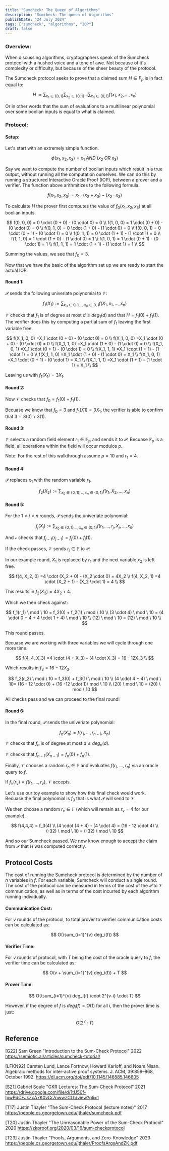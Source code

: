 ```yaml
---
title: "Sumcheck: The Queen of Algorithms"
description: "Sumcheck: The queen of Algorithms"
publishDate: "24 July 2024"
tags: ["sumcheck", "algorithms", "IOP"]
draft: false 
---
```


### Overview:

When discussing algorithms, cryptographers speak of the Sumcheck protocol with a hushed voice and a tone of awe.  Not because of it's complexity or difficulty, but because of the sheer beauty of the protocol.

The Sumcheck protocol seeks to prove that a claimed sum $H \in F_p$ is in fact equal to:

$$
H := \sum_{x_1 \in \{0,1\}} \sum_{x_2 \in \{0,1\}}... \sum_{x_n \in \{0,1\}} f(x_1, x_2,...,x_n)
$$

Or in other words that the sum of evaluations to a multilinear polynomial over some boolian inputs is equal to what is claimed.

### Protocol:

#### Setup:

Let's start with an extremely simple function.

$$
\phi(x_1, x_2, x_3) = x_1 \ AND \ (x_2 \ OR \ x_3)
$$

Say we want to compute the number of boolian inputs which result in a true output, without running all the computation ourselves.  We can do this by running a structured Interactive Oracle Proof (IOP), between a prover and a verifier.  The function above arithmitizes to the following formula.

$$
f(x_1, x_2, x_3) = x_1 \cdot (x_2 + x_3) - (x_2 \cdot x_3)
$$

To calculate $H$ the prover first computes the value of $f_0(x_1, x_2, x_3)$ at all boolian inputs.

$$
f(0, 0, 0) = 0 \cdot (0 + 0) - (0 \cdot 0) = 0 \\
f(1, 0, 0) = 1 \cdot (0 + 0) - (0 \cdot 0) = 0 \\
f(0, 1, 0) = 0 \cdot (1 + 0) - (1 \cdot 0) = 0 \\
f(0, 0, 1) = 0 \cdot (0 + 1) - (0 \cdot 1) = 0 \\ 
f(0, 1, 1) = 0 \cdot (1 + 1) - (1 \cdot 1) = 0 \\ 
f(1, 1, 0) = 1 \cdot (1 + 0) - (1 \cdot 0) = 1 \\ 
f(1, 0, 1) = 1 \cdot (0 + 1) - (0 \cdot 1) = 1 \\
f(1, 1, 1) = 1 \cdot (1 + 1) - (1 \cdot 1) = 1 \\
$$

Summing the values, we see that $f_0 = 3$.

Now that we have the basic of the algorithm set up we are ready to start the actual IOP.

#### Round 1:

$\mathcal{P}$ sends the following univeriate polynomial to $\mathcal{V}$:

$$
f_1(X_1) := \sum_{x_0 \in {0,1},.., x_n \in {0,1}} f(X_1, x_1,..., x_n)
$$

$\mathcal{V}$ checks that $f_1$ is of degree at most $d \le deg_1(d)$ and that $H = f_1(0) + f_1(1)$.  The verifier does this by computing a partial sum of $f_1$ leaving the first variable free.

$$
f(X_1, 0, 0) =X_1  \cdot (0 + 0) - (0 \cdot 0) = 0   \\
f(X_1, 0, 0) =X_1  \cdot (0 + 0) - (0 \cdot 0) = 0   \\
f(X_1, 1, 0) =X_1  \cdot (1 + 0) - (1 \cdot 0) = 0   \\
f(X_1, 0, 1) =X_1  \cdot (0 + 1) - (0 \cdot 1) = 0   \\ 
f(X_1, 1, 1) =X_1  \cdot (1 + 1) - (1 \cdot 1) = 0   \\ 
f(X_1, 1, 0) =X_1  \cdot (1 + 0) - (1 \cdot 0) = X_1 \\ 
f(X_1, 0, 1) =X_1  \cdot (0 + 1) - (0 \cdot 1) = X_1 \\
f(X_1, 1, 1) =X_1  \cdot (1 + 1) - (1 \cdot 1) = X_1 \\
$$

Leaving us with $f_1(X_1) = 3X_1$.

#### Round 2:

Now $\mathcal{V}$ checks that $f_0 = f_1(0) + f_1(1)$.

Becuase we know that $f_0 = 3$ and $f_1(X1) = 3X_1$, the verifier is able to confirm that $3 = 3(0) + 3(1)$.

#### Round 3:

$\mathcal{V}$ selects a random field element $r_1 \in \mathbb{F_p}$ and sends it to $\mathcal{P}$. Becuase $\mathbb{F_p}$ is a field, all operations within the field will occur modulos $p$.

Note: For the rest of this walkthrough assume $p=10$ and $r_1=4$.

#### Round 4:

$\mathcal{P}$ replaces $x_1$ with the random variable $r_1$.

$$
f_2(X_2) := \sum_{x_0 \in \{0,1\},.., x_n \in \{0,1\}} f(r_1, X_2,..., x_n)
$$

#### Round 5:

For the $1 < j < n$ rounds, $\mathcal{P}$ sends the univeriate polynomial:

$$
f_j(X_j) := \sum_{x_0 \in \{0,1\},.., x_n \in \{0,1\}} f(r_1,...,r_j,X_j,..., x_n)
$$

And $\mathcal{v}$ checks that $f_{j-1}(r_{j-1}) = f_j(0) + f_j(1)$.

If the check passes, $\mathcal{V}$ sends $r_j \in \mathbb{F}$ to $\mathcal{P}$.

In our example round, $X_1$ is replaced by $r_1$ and the next variable $x_2$ is left free. 

$$
f(4, X_2, 0) =4  \cdot (X_2 + 0) - (X_2 \cdot 0) = 4X_2 \\
f(4, X_2, 1) =4  \cdot (X_2 + 1) - (X_2 \cdot 1) = 4 \\ 
$$

This results in $f_2(X_2) = 4X_2 + 4$. 

Which we then check against:

$$
f_1(r_1) \ mod \ 10 = f_2(0) + f_2(1) \ mod \ 10 \\
(3 \cdot 4) \ mod \ 10 = (4 \cdot 0 + 4 + 4 \cdot 1 + 4) \ mod \ 10 \\
(12) \ mod \ 10 = (12) \ mod \ 10 \\
$$

This round passes.

Becuase we are working with three variables we will cycle through one more time.

$$
f(4, 4, X_3) =4  \cdot (4 + X_3) - (4 \cdot X_3) = 16 - 12X_3 \\
$$

Which results in $f_3 = 16 - 12X_3$.

$$
f_2(r_2) \ mod \ 10 = f_3(0) + f_3(1) \ mod \ 10 \\
(4 \cdot 4 + 4) \ mod \ 10= (16 - 12 \cdot 0) + (16 -12 \cdot 1)\ mod \ 10 \\
(20) \ mod \ 10 = (20) \ mod \ 10
$$

All checks pass and we can proceed to the final round!

#### Round 6:

In the final round, $\mathcal{P}$ sends the univeriate polynomial:

$$
f_n(X_n) = f(r_1, ..., r_{n-1}, X_n)
$$

$\mathcal{V}$ checks that $f_n$ is of degree at most $d \le deg_n(d)$. 

$\mathcal{V}$ checks that $f_{n-1}(X_{n-1}) = f_n(0) + f_n(1)$.

Finally, $\mathcal{V}$ chooses a random $r_n \in \mathbb{F}$ and evaluates $f(r_1,...,r_n)$ via an oracle query to $f$.

If $f_v(r_v)= f(r_1,...,r_v)$, $\mathcal{V}$ accepts. 

Let's use our toy example to show how this final check would work.  Becuase the final polynomial is $f_3$ that is what $\mathcal{P}$ will send to $\mathcal{V}$.

We then choose a random $r_v \in \mathbb{F}$ (which will remain as $r_v = 4$ for our example).

$$
f(4,4,4) = f_3(4) \\
 (4 \cdot (4 + 4) - (4 \cdot 4) = (16 - 12 \cdot 4) \\ 
 (-32) \ mod \ 10 = (-32) \ mod \ 10
$$

And so our Sumcheck passed.  We now know enough to accept the claim from $\mathcal{P}$ that $H$ was computed correctly. 

## Protocol Costs

The cost of running the Sumcheck protocol is determined by the number of $n$ variables in $f$.  For each variable, Sumcheck will conduct a single round.  The cost of the protocol can be measured in terms of the cost of the $\mathcal{P}$ to $\mathcal{V}$ communication, as well as in terms of the cost incurred by each algorithm running individually. 

#### Communication Cost:

For $v$ rounds of the protocol, to total prover to verifier communication costs can be calculated as:

$$
O(\sum_{i=1}^{v} deg_i(f))
$$

#### Verifier Time:

For $v$ rounds of protocol, with $T$ being the cost of the oracle query to $f$, the verifier time can be calculated as:

$$
O(v + \sum_{i=1}^{v} deg_i(f)) + T
$$

#### Prover Time:

$$
O(\sum_{i=1}^{v} deg_i(f) \cdot 2^{v-i} \cdot T)
$$

However, if the degree of $f$ is $deg_i(f) = O(1)$ for all $i$, then the prover time is just:

$$
O(2^v \cdot T)
$$

## Reference

[G22] Sam Green "Introduction to the Sum-Check Protocol" 2022                        https://semiotic.ai/articles/sumcheck-tutorial/

[LFKN92] Carsten Lund, Lance Fortnow, Howard Karloff, and Noam Nisan. Algebraic methods for inter-active proof systems. J. ACM, 39:859–868, October 1992.
https://dl.acm.org/doi/pdf/10.1145/146585.146605

[S21] Gabriel Soule "GKR Lectures: The Sum-Check Protocol" 2021 https://drive.google.com/file/d/1tU50f-IpwPdCEJkZcA7K0vCr7nwwzCLh/view?pli=1

[T17] Justin Thayler "The Sum-Check Protocol (lecture notes)" 2017 https://people.cs.georgetown.edu/jthaler/sumcheck.pdf

[T20] Justin Thayler "The Unreasonable Power of the Sum-Check  Protocol" 2020
https://zkproof.org/2020/03/16/sum-checkprotocol

[T23] Justin Thayler "Proofs, Arguments, and Zero-Knowledge" 2023 https://people.cs.georgetown.edu/jthaler/ProofsArgsAndZK.pdf
